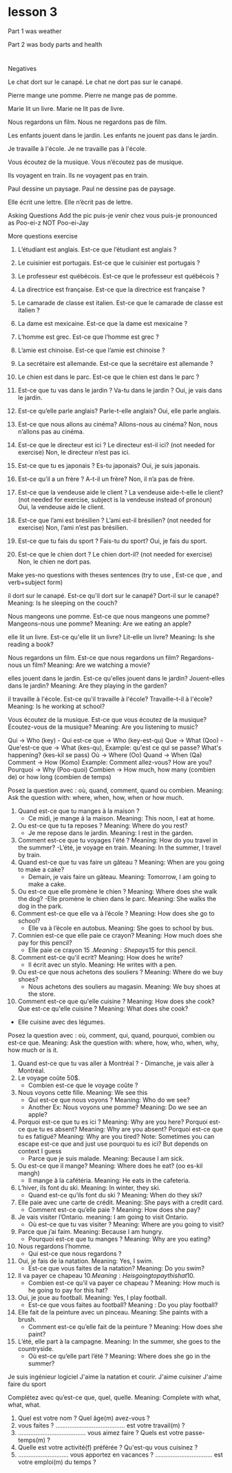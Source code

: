 # lesson 3

Part 1 was weather

Part 2 was body parts and health

#

Negatives

Le chat dort sur le canapé.
Le chat ne dort pas sur le canapé.

Pierre mange une pomme.
Pierre ne mange pas de pomme.

Marie lit un livre.
Marie ne lit pas de livre.

Nous regardons un film.
Nous ne regardons pas de film.

Les enfants jouent dans le jardin.
Les enfants ne jouent pas dans le jardin.

Je travaille à l'école.
Je ne travaille pas à l'école.

Vous écoutez de la musique.
Vous n’écoutez pas de musique.

Ils voyagent en train.
Ils ne voyagent pas en train.

Paul dessine un paysage.
Paul ne dessine pas de paysage.

Elle écrit une lettre.
Elle n’écrit pas de lettre.

Asking Questions
Add the pic
puis-je venir chez vous
puis-je pronounced as Poo-ei-z NOT Poo-ei-Jay

More questions exercise

1. L’étudiant est anglais. Est-ce que l’étudiant est anglais ?
2. Le cuisinier est portugais. Est-ce que le cuisinier est portugais ?
3. Le professeur est québécois. Est-ce que le professeur est québécois ?
4. La directrice est française. Est-ce que la directrice est française ?
5. Le camarade de classe est italien. Est-ce que le camarade de classe est italien ?
6. La dame est mexicaine. Est-ce que la dame est mexicaine ?
7. L’homme est grec. Est-ce que l’homme est grec ?
8. L’amie est chinoise. Est-ce que l’amie est chinoise ?
9. La secrétaire est allemande. Est-ce que la secrétaire est allemande ?
10. Le chien est dans le parc. Est-ce que le chien est dans le parc ?

11. Est-ce que tu vas dans le jardin ?
    Va-tu dans le jardin ?
    Oui, je vais dans le jardin.

12. Est-ce qu’elle parle anglais?
    Parle-t-elle anglais?
    Oui, elle parle anglais.

13. Est-ce que nous allons au cinéma?
    Allons-nous au cinéma?
    Non, nous n’allons pas au cinéma.

14. Est-ce que le directeur est ici ?
    Le directeur est-il ici? (not needed for exercise)
    Non, le directeur n’est pas ici.

15. Est-ce que tu es japonais ?
    Es-tu japonais?
    Oui, je suis japonais.

16. Est-ce qu’il a un frère ?
    A-t-il un frère?
    Non, il n’a pas de frère.

17. Est-ce que la vendeuse aide le client ?
    La vendeuse aide-t-elle le client? (not needed for exercise, subject is la vendeuse instead of pronoun)
    Oui, la vendeuse aide le client.

18. Est-ce que l’ami est brésilien ?
    L’ami est-il brésilien? (not needed for exercise)
    Non, l’ami n’est pas brésilien.

19. Est-ce que tu fais du sport ?
    Fais-tu du sport?
    Oui, je fais du sport.

20. Est-ce que le chien dort ?
    Le chien dort-il? (not needed for exercise)
    Non, le chien ne dort pas.

Make yes-no questions with theses sentences (try to use , Est-ce que , and verb+subject form)

il dort sur le canapé.
Est-ce qu'il dort sur le canapé?
Dort-il sur le canapé?
Meaning: Is he sleeping on the couch?

Nous mangeons une pomme.
Est-ce que nous mangeons une pomme?
Mangeons-nous une pomme?
Meaning: Are we eating an apple?

elle lit un livre.
Est-ce qu'elle lit un livre?
Lit-elle un livre?
Meaning: Is she reading a book?

Nous regardons un film.
Est-ce que nous regardons un film?
Regardons-nous un film?
Meaning: Are we watching a movie?

elles jouent dans le jardin.
Est-ce qu'elles jouent dans le jardin?
Jouent-elles dans le jardin?
Meaning: Are they playing in the garden?

il travaille à l'école.
Est-ce qu'il travaille à l'école?
Travaille-t-il à l'école?
Meaning: Is he working at school?

Vous écoutez de la musique.
Est-ce que vous écoutez de la musique?
Écoutez-vous de la musique?
Meaning: Are you listening to music?

Qui -> Who (key) - Qui est-ce que -> Who (key-est-qu)
Que -> What (Qoo) - Que'est-ce que -> What (kes-qu), Example: qu'est ce qul se passe? What's happening? (kes-kil se pass)
Où -> Where (Oo)
Quand -> When (Qa)
Comment -> How (Komo) Example: Comment allez-vous? How are you?
Pourquoi -> Why (Poo-quoi)
Combien -> How much, how many (combien de) or how long (combien de temps)

Posez la question avec : où, quand, comment, quand ou combien.
Meaning: Ask the question with: where, when, how, when or how much.

1. Quand est-ce que tu manges à la maison ?
   - Ce midi, je mange à la maison. Meaning: This noon, I eat at home.
2. Ou est-ce que tu ta reposes ? Meaning: Where do you rest?
   - Je me repose dans le jardin. Meaning: I rest in the garden.
3. Comment est-ce que tu voyages l'été ? Meaning: How do you travel in the summer?
   -L’été, je voyage en train. Meaning: In the summer, I travel by train.
4. Quand est-ce que tu vas faire un gâteau ? Meaning: When are you going to make a cake?
   - Demain, je vais faire un gâteau. Meaning: Tomorrow, I am going to make a cake.
5. Ou est-ce que elle promène le chien ? Meaning: Where does she walk the dog?
   -Elle promène le chien dans le parc. Meaning: She walks the dog in the park.
6. Comment est-ce que elle va à l’école ? Meaning: How does she go to school?
   - Elle va à l’école en autobus. Meaning: She goes to school by bus.
7. Comnien est-ce que elle paie ce crayon? Meaning: How much does she pay for this pencil?
   - Elle paie ce crayon 15 $. Meaning: She pays 15$ for this pencil.
8. Comment est-ce qu'il ecrit? Meaning: How does he write?
   - Il écrit avec un stylo. Meaning: He writes with a pen.
9. Ou est-ce que nous achetons des souliers ? Meaning: Where do we buy shoes?
   - Nous achetons des souliers au magasin. Meaning: We buy shoes at the store.
10. Comment est-ce que qu'elle cuisine ? Meaning: How does she cook?
    Que est-ce qu'elle cuisine ? Meaning: What does she cook?

- Elle cuisine avec des légumes.

Posez la question avec : où, comment, qui, quand, pourquoi, combien ou est-ce que.
Meaning: Ask the question with: where, how, who, when, why, how much or is it.

1. Quand est-ce que tu vas aller à Montréal ? - Dimanche, je vais aller à Montréal.
2. Le voyage coûte 50$.
   - Combien est-ce que le voyage coûte ?
3. Nous voyons cette fille. Meaning: We see this
   - Qui est-ce que nous voyons ? Meaning: Who do we see?
   - Another Ex: Nous voyons une pomme? Meaning: Do we see an apple?
4. Porquoi est-ce que tu es ici ? Meaning: Why are you here?
   Porquoi est-ce que tu es absent? Meaning: Why are you absent?
   Porquoi est-ce que tu es fatigué? Meaning: Why are you tired?
   Note: Sometimes you can escape est-ce que and just use pourquoi tu es ici? But depends on context I guess
   - Parce que je suis malade. Meaning: Because I am sick.
5. Ou est-ce que il mange? Meaning: Where does he eat? (oo es-kil mangh)
   - Il mange à la cafétéria. Meaning: He eats in the cafeteria.
6. L’hiver, ils font du ski. Meaning: In winter, they ski.
   - Quand est-ce qu’ils font du ski ? Meaning: When do they ski?
7. Elle paie avec une carte de crédit. Meaning: She pays with a credit card.
   - Comment est-ce qu’elle paie ? Meaning: How does she pay?
8. Je vais visiter l’Ontario. meaning: I am going to visit Ontario.
   - Où est-ce que tu vas visiter ? Meaning: Where are you going to visit?
9. Parce que j’ai faim. Meaning: Because I am hungry.
   - Pourquoi est-ce que tu manges ? Meaning: Why are you eating?
10. Nous regardons l’homme.
    - Qui est-ce que nous regardons ?
11. Oui, je fais de la natation. Meaning: Yes, I swim.
    - Est-ce que vous faites de la natation? Meaning: Do you swim?
12. Il va payer ce chapeau 10$. Meaning: He is going to pay this hat 10$.
    - Combien est-ce qu’il va payer ce chapeau ? Meaning: How much is he going to pay for this hat?
13. Oui, je joue au football. Meaning: Yes, I play football.
    - Est-ce que vous faites au football? Meaning : Do you play football?
14. Elle fait de la peinture avec un pinceau. Meaning: She paints with a brush.
    - Comment est-ce qu’elle fait de la peinture ? Meaning: How does she paint?
15. L’été, elle part à la campagne. Meaning: In the summer, she goes to the countryside.
    - Où est-ce qu’elle part l’été ? Meaning: Where does she go in the summer?

Je suis ingénieur logiciel
J'aime la natation et courir.
J'aime cuisiner
J'aime faire du sport

Complétez avec qu’est-ce que, quel, quelle. Meaning: Complete with what, what, what.

1. Quel est votre nom ? Quel âge(m) avez-vous ?
2. vous faites ? ........................................ est votre travail(m) ?
3. ....................................... vous aimez faire ? Quels est votre passe-temps(m) ?
4. Quelle est votre activité(f) préférée ? Qu'est-qu vous cuisinez ?
5. ............................. vous apportez en vacances ? ................................. est votre emploi(m) du temps ?
